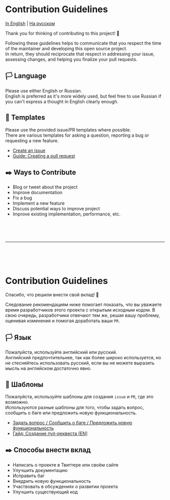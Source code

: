 # Contribution Guidelines

[In English](#custom-prefix-english) | [На русском](#custom-prefix-russian)

<div id="custom-prefix-english"></div>

Thank you for thinking of contributing to this project! 👏

Following these guidelines helps to communicate that you respect the time of the maintainer and developing this open source project. \
In return, they should reciprocate that respect in addressing your issue, assessing changes, and helping you finalize your pull requests.

## 🏳️ Language

Please use either English or Russian. \
English is preferred as it's more widely used, but feel free to use Russian if you can't express a thought in English clearly enough.

## 💌 Templates

Please use the provided issue/PR templates where possible. \
There are various templates for asking a question, reporting a bug or requesting a new feature.
* [Create an issue](https://github.com/morev/eslint-config/issues/new)
* [Guide: Creating a pull request](https://help.github.com/articles/creating-a-pull-request/)

## ✒️ Ways to Contribute

* Blog or tweet about the project
* Improve documentation
* Fix a bug
* Implement a new feature
* Discuss potential ways to improve project
* Improve existing implementation, performance, etc.


<br />
<br />
<br />

---

<br />
<br />
<br />

<div id="custom-prefix-russian"></div>

# Contribution Guidelines

Спасибо, что решили внести свой вклад! 👏

Следование рекомендациям ниже помогает показать, что вы уважаете время разработчиков этого проекта с открытым исходным кодом.
В свою очередь, разработчики отвечают тем же, решая вашу проблему, оценивая изменения и помогая доработать ваши `PR`.

## 🏳️ Язык

Пожалуйста, используйте английский или русский. \
Английский предпочтительнее, так как более широко используется, но не стесняйтесь использовать русский, если вы не можете выразить мысль на английском достаточно явно.

## 💌 Шаблоны 

Пожалуйста, используйте шаблоны для создания `issue` и `PR`, где это возможно. \
Используются разные шаблоны для того, чтобы задать вопрос, сообщить о баге или предложить новую функциональность.
* [Задать вопрос / Сообщить о баге / Предложить новую функциональность](https://github.com/morev/eslint-config/issues/new)
* [Гайд: Создание пул-реквеста [EN]](https://help.github.com/articles/creating-a-pull-request/)

## ✒️ Способы внести вклад

* Написать о проекте в Твиттере или своём сайте
* Улучшить документацию
* Исправить баг
* Внедрить новую функциональность
* Участвовать в обсуждениях о развитии проекта
* Улучшить существующий код
